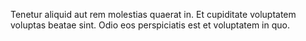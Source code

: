 Tenetur aliquid aut rem molestias quaerat in.
Et cupiditate voluptatem voluptas beatae sint.
Odio eos perspiciatis est et voluptatem in quo.